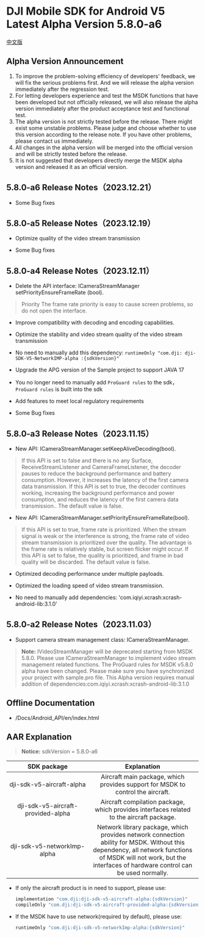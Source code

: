 # DJI Mobile SDK for Android V5 Latest Alpha Version 5.8.0-a6

[中文版](README_CN.md)

##  Alpha Version Announcement

1. To improve the problem-solving efficiency of developers' feedback, we will fix the serious problems first. And we will release the alpha version immediately after the regression test.
2. For letting developers experience and test the MSDK functions that have been developed but not officially released, we will also release the alpha version immediately after the product acceptance test and functional test.
3. The alpha version is not strictly tested before the release. There might exist some unstable problems. Please judge and choose whether to use this version according to the release note. If you have other problems, please contact us immediately.
4. All changes in the alpha version will be merged into the official version and will be strictly tested before the release.
5. It is not suggested that developers directly merge the MSDK alpha version and released it as an official version.

## 5.8.0-a6 Release Notes（2023.12.21）

- Some Bug fixes

## 5.8.0-a5 Release Notes（2023.12.19）

- Optimize quality of the video stream transmission

- Some Bug fixes

## 5.8.0-a4 Release Notes（2023.12.11）

- Delete the API interface: ICameraStreamManager setPriorityEnsureFrameRate (bool).
> Priority The frame rate priority is easy to cause screen problems, so do not open the interface.

- Improve compatibility with decoding and encoding capabilities.

- Optimize the stability and video stream quality of the video stream transmission

- No need to manually add this dependency: `runtimeOnly "com.dji: dji-SDK-V5-NetworkIMP-alpha :{sdkVersion}"`

- Upgrade the APG version of the Sample project to support JAVA 17

- You no longer need to manually add `ProGuard rules` to the sdk，`ProGuard rules` is built into the sdk

- Add features to meet local regulatory requirements

- Some Bug fixes

## 5.8.0-a3 Release Notes（2023.11.15）

- New API: ICameraStreamManager.setKeepAliveDecoding(bool).
> If this API is set to false and there is no any Surface, ReceiveStreamListener and CameraFrameListener, the decoder pauses to reduce the background performance and battery consumption. However, it increases the latency of the first camera data transmission. If this API is set to true, the decoder continues working, increasing the background performance and power consumption, and reduces the latency of the first camera data transmission.. The default value is false.

- New API: ICameraStreamManager.setPriorityEnsureFrameRate(bool).
> If this API is set to true, frame rate is prioritized. When the stream signal is weak or the interference is strong, the frame rate of video stream transmission is prioritized over the quality. The advantage is the frame rate is relatively stable, but screen flicker might occur. If this API is set to false, the quality is prioritized, and frame in bad quality will be discarded. The default value is false.

- Optimized decoding performance under multiple payloads.

- Optimized the loading speed of video stream transmission.

- No need to manually add dependencies: 'com.iqiyi.xcrash:xcrash-android-lib:3.1.0'

## 5.8.0-a2 Release Notes（2023.11.03）

- Support camera stream management class: ICameraStreamManager.
> **Note:**
> IVideoStreamManager will be deprecated starting from MSDK 5.8.0. Please use ICameraStreamManager to implement video stream management related functions.
> The ProGuard rules for MSDK v5.8.0 alpha have been changed. Please make sure you have synchronized your project with sample.pro file.
> This Alpha version requires manual addition of dependencies:com.iqiyi.xcrash:xcrash-android-lib:3.1.0

## Offline Documentation

- /Docs/Android_API/en/index.html

## AAR Explanation

> **Notice:** sdkVersion = 5.8.0-a6

| SDK package  <div style="width: 150pt">  | Explanation  <div style="width: 200pt">   | How to use <div style="width: 300pt">|
| :---------------: | :-----------------:  | :---------------: |
|     dji-sdk-v5-aircraft-alpha      | Aircraft main package, which provides support for MSDK to control the aircraft. | implementation 'com.dji:dji-sdk-v5-aircraft-alpha:{sdkVersion}' |
| dji-sdk-v5-aircraft-provided-alpha | Aircraft compilation package, which provides interfaces related to the aircraft package. | compileOnly 'com.dji:dji-sdk-v5-aircraft-provided-alpha:{sdkVersion}' |
| dji-sdk-v5-networkImp-alpha | Network library package, which provides network connection ability for MSDK. Without this dependency, all network functions of MSDK will not work, but the interfaces of hardware control can be used normally. | runtimeOnly 'com.dji:dji-sdk-v5-networkImp-alpha:{sdkVersion}' |

- If only the aircraft product is in need to support, please use:
  ```groovy
  implementation "com.dji:dji-sdk-v5-aircraft-alpha:{sdkVersion}"
  compileOnly "com.dji:dji-sdk-v5-aircraft-provided-alpha:{sdkVersion}"
  ```

- If the MSDK have to use network(required by default), please use:
  ```groovy
  runtimeOnly "com.dji:dji-sdk-v5-networkImp-alpha:{sdkVersion}"
  ```